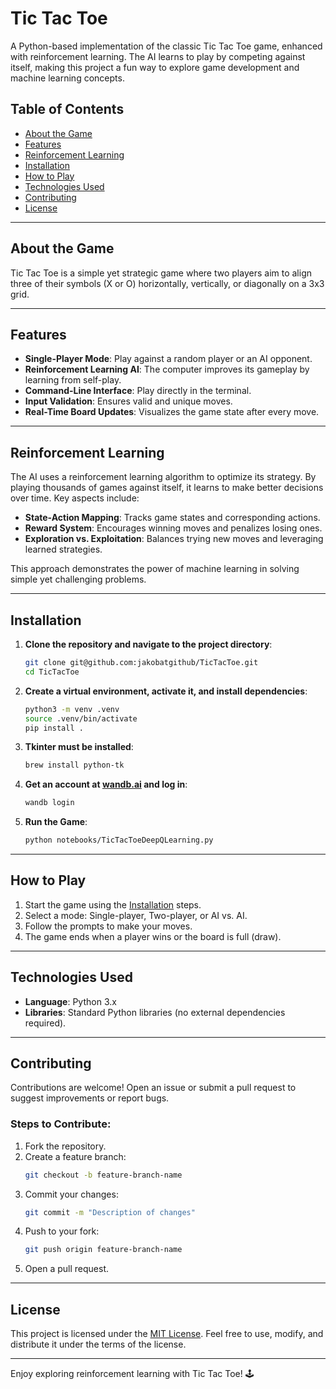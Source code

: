 # Tic Tac Toe

A Python-based implementation of the classic Tic Tac Toe game, enhanced with reinforcement learning. The AI learns to play by competing against itself, making this project a fun way to explore game development and machine learning concepts.

## Table of Contents
- [About the Game](#about-the-game)
- [Features](#features)
- [Reinforcement Learning](#reinforcement-learning)
- [Installation](#installation)
- [How to Play](#how-to-play)
- [Technologies Used](#technologies-used)
- [Contributing](#contributing)
- [License](#license)

---

## About the Game

Tic Tac Toe is a simple yet strategic game where two players aim to align three of their symbols (X or O) horizontally, vertically, or diagonally on a 3x3 grid.

---

## Features

- **Single-Player Mode**: Play against a random player or an AI opponent.
- **Reinforcement Learning AI**: The computer improves its gameplay by learning from self-play.
- **Command-Line Interface**: Play directly in the terminal.
- **Input Validation**: Ensures valid and unique moves.
- **Real-Time Board Updates**: Visualizes the game state after every move.

---

## Reinforcement Learning

The AI uses a reinforcement learning algorithm to optimize its strategy. By playing thousands of games against itself, it learns to make better decisions over time. Key aspects include:

- **State-Action Mapping**: Tracks game states and corresponding actions.
- **Reward System**: Encourages winning moves and penalizes losing ones.
- **Exploration vs. Exploitation**: Balances trying new moves and leveraging learned strategies.

This approach demonstrates the power of machine learning in solving simple yet challenging problems.

---

## Installation

1. **Clone the repository and navigate to the project directory**:
   ```bash
   git clone git@github.com:jakobatgithub/TicTacToe.git
   cd TicTacToe
   ```
2. **Create a virtual environment, activate it, and install dependencies**:
   ```bash
   python3 -m venv .venv
   source .venv/bin/activate
   pip install .
   ```
3. **Tkinter must be installed**:
   ```bash
   brew install python-tk
   ```
4. **Get an account at [wandb.ai](https://wandb.ai/) and log in**:
   ```bash
   wandb login
   ```
5. **Run the Game**:
   ```bash
   python notebooks/TicTacToeDeepQLearning.py
   ```

---

## How to Play

1. Start the game using the [Installation](#installation) steps.
2. Select a mode: Single-player, Two-player, or AI vs. AI.
3. Follow the prompts to make your moves.
4. The game ends when a player wins or the board is full (draw).

---

## Technologies Used

- **Language**: Python 3.x
- **Libraries**: Standard Python libraries (no external dependencies required).

---

## Contributing

Contributions are welcome! Open an issue or submit a pull request to suggest improvements or report bugs.

### Steps to Contribute:
1. Fork the repository.
2. Create a feature branch:
   ```bash
   git checkout -b feature-branch-name
   ```
3. Commit your changes:
   ```bash
   git commit -m "Description of changes"
   ```
4. Push to your fork:
   ```bash
   git push origin feature-branch-name
   ```
5. Open a pull request.

---

## License

This project is licensed under the [MIT License](LICENSE). Feel free to use, modify, and distribute it under the terms of the license.

---

Enjoy exploring reinforcement learning with Tic Tac Toe! 🕹️
